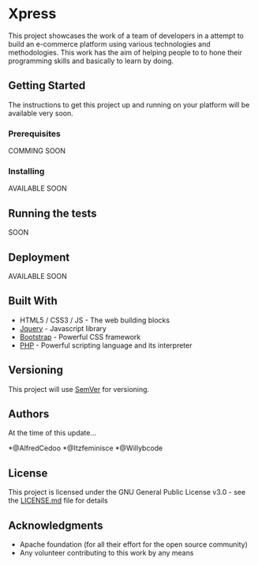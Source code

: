# Xpress

This project showcases the work of a team of developers in a attempt to build an e-commerce platform using various technologies and methodologies. This work has the aim of helping people to to hone their programming skills and basically to learn by doing.

## Getting Started

The instructions to get this project up and running on your platform will be available very soon.

### Prerequisites

COMMING SOON

### Installing

AVAILABLE SOON

## Running the tests

SOON

## Deployment

AVAILABLE SOON

## Built With

* HTML5 / CSS3 / JS - The web building blocks
* [Jquery](https://jquery.com/) - Javascript library
* [Bootstrap](https://getbootstrap.com/) - Powerful CSS framework
* [PHP](https://www.php.net/) - Powerful scripting language and its interpreter

## Versioning

This project will use [SemVer](http://semver.org/) for versioning.

## Authors

At the time of this update...

*@AlfredCedoo
*@Itzfeminisce
*@Willybcode

## License

This project is licensed under the GNU General Public License v3.0 - see the [LICENSE.md](LICENSE.md) file for details

## Acknowledgments

* Apache foundation (for all their effort for the open source community)
* Any volunteer contributing to this work by any means
